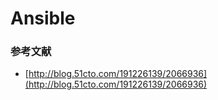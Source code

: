 # Ansible









### 参考文献

* [http://blog.51cto.com/191226139/2066936](http://blog.51cto.com/191226139/2066936)

